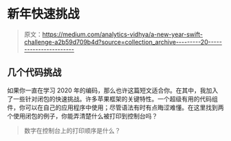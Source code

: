 # 新年快速挑战

> 原文：<https://medium.com/analytics-vidhya/a-new-year-swift-challenge-a2b59d709b4d?source=collection_archive---------20----------------------->

## 几个代码挑战

如果你一直在学习 2020 年的编码，那么也许这篇短文适合你。在其中，我加入了一些针对闭包的快速挑战。许多苹果框架的关键特性。一个超级有用的代码组件，你可以在自己的应用程序中使用；尽管语法有时有点晦涩难懂。在这里找到两个使用闭包的例子，你能弄清楚什么被打印到控制台吗？

> 数字在控制台上的打印顺序是什么？